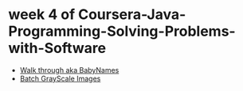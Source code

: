 <h1>week 4 of Coursera-Java-Programming-Solving-Problems-with-Software</h1>
<ul>
<li> <a href="#">Walk through aka BabyNames</a></li>
<li> <a href="#">Batch GrayScale Images</a></li>
</ul>
